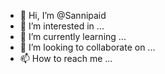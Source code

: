- 👋 Hi, I’m @Sannipaid
- 👀 I’m interested in ...
- 🌱 I’m currently learning ...
- 💞️ I’m looking to collaborate on ...
- 📫 How to reach me ...

<!---
Sannipaid/Sannipaid is a ✨ special ✨ repository because its `README.md` (this file) appears on your GitHub profile.
You can click the Preview link to take a look at your changes.
--->
